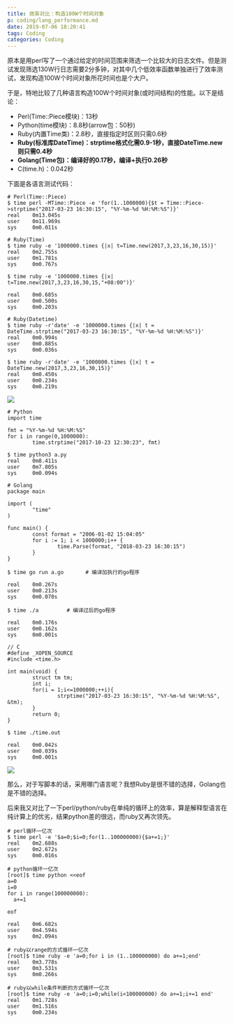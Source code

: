 ```yaml
---
title: 效率对比：构造100W个时间对象
p: coding/lang_performance.md
date: 2019-07-06 18:20:41
tags: Coding
categories: Coding
---
```


原本是用perl写了一个通过给定的时间范围来筛选一个比较大的日志文件。但是测试发现筛选130W行日志需要2分多钟，对其中几个低效率函数单独进行了效率测试，发现构造100W个时间对象所花时间也是个大户。

于是，特地比较了几种语言构造100W个时间对象(或时间结构)的性能。以下是结论：
- Perl(Time::Piece模块)：13秒  
- Python(time模块)：8.8秒(arrow包：50秒)  
- Ruby(内置Time类)：2.8秒，直接指定时区则只需0.6秒  
- **Ruby(标准库DateTime)：strptime格式化需0.9-1秒，直接DateTime.new则只需0.4秒**  
- **Golang(Time包)：编译好的0.17秒，编译+执行0.26秒**  
- C(time.h)：0.042秒  

下面是各语言测试代码：

```shell
# Perl(Time::Piece)
$ time perl -MTime::Piece -e 'for(1..1000000){$t = Time::Piece->strptime("2017-03-23 16:30:15", "%Y-%m-%d %H:%M:%S")}'
real    0m13.045s
user    0m11.969s
sys     0m0.011s
```


```shell
# Ruby(Time)
$ time ruby -e '1000000.times {|x| t=Time.new(2017,3,23,16,30,15)}'
real    0m2.755s
user    0m1.781s
sys     0m0.767s

$ time ruby -e '1000000.times {|x| t=Time.new(2017,3,23,16,30,15,"+08:00")}'

real    0m0.685s
user    0m0.500s
sys     0m0.203s
```

```shell
# Ruby(Datetime)
$ time ruby -r'date' -e '1000000.times {|x| t = DateTime.strptime("2017-03-23 16:30:15", "%Y-%m-%d %H:%M:%S")}'
real    0m0.994s
user    0m0.885s
sys     0m0.036s

$ time ruby -r'date' -e '1000000.times {|x| t = DateTime.new(2017,3,23,16,30,15)}'
real    0m0.450s
user    0m0.234s
sys     0m0.219s
```

![](/img/referer.jpg)

```shell
# Python
import time

fmt = "%Y-%m-%d %H:%M:%S"
for i in range(0,1000000):
        time.strptime("2017-10-23 12:30:23", fmt)

$ time python3 a.py
real    0m8.411s
user    0m7.805s
sys     0m0.094s
```

```shell
# Golang
package main

import (
        "time"
)

func main() {
        const format = "2006-01-02 15:04:05"
        for i := 1; i < 1000000;i++ {
                time.Parse(format, "2018-03-23 16:30:15")
        }
}

$ time go run a.go       # 编译加执行的go程序

real    0m0.267s
user    0m0.213s
sys     0m0.070s

$ time ./a         # 编译过后的go程序

real    0m0.176s
user    0m0.162s
sys     0m0.001s
```

```shell
// C
#define _XOPEN_SOURCE
#include <time.h>

int main(void) {
        struct tm tm;
        int i;
        for(i = 1;i<=1000000;++i){
                strptime("2017-03-23 16:30:15", "%Y-%m-%d %H:%M:%S", &tm);
        }
        return 0;
}

$ time ./time.out 

real    0m0.042s
user    0m0.039s
sys     0m0.001s
```

![](/img/referer.jpg)


那么，对于写脚本的话，采用哪门语言呢？我想Ruby是很不错的选择，Golang也是不错的选择。

后来我又对比了一下perl/python/ruby在单纯的循环上的效率，算是解释型语言在纯计算上的优劣，结果python差的很远，而ruby又再次领先。
```shell
# perl循环一亿次
$ time perl -e '$a=0;$i=0;for(1..100000000){$a+=1;}'
real    0m2.688s
user    0m2.672s
sys     0m0.016s

# python循环一亿次
[root]$ time python <<eof
a=0
i=0
for i in range(100000000):
  a+=1

eof

real    0m6.682s
user    0m4.594s
sys     0m2.094s

# ruby以range的方式循环一亿次
[root]$ time ruby -e 'a=0;for i in (1..100000000) do a+=1;end'
real    0m3.778s
user    0m3.531s
sys     0m0.266s

# ruby以while条件判断的方式循环一亿次
[root]$ time ruby -e 'a=0;i=0;while(i<100000000) do a+=1;i+=1 end'
real    0m1.728s
user    0m1.516s
sys     0m0.234s
```